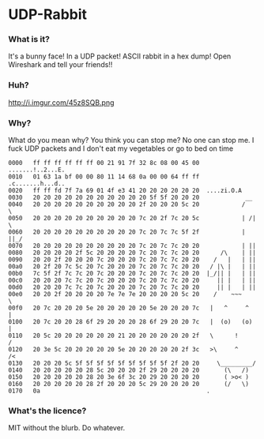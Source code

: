 UDP-Rabbit
==========



### What is it?

It's a bunny face! In a UDP packet! ASCII rabbit in a hex dump! Open Wireshark and tell your friends!!

### Huh?

http://i.imgur.com/45z8SQB.png

### Why?

What do you mean why? You think you can stop me? No one can stop me. I fuck UDP packets and I don't eat my vegetables or go to bed on time

    0000   ff ff ff ff ff ff 00 21 91 7f 32 8c 08 00 45 00  .......!..2...E.
    0010   01 63 1a bf 00 00 80 11 14 68 0a 00 00 64 ff ff  .c.......h...d..
    0020   ff ff fd 7f 7a 69 01 4f e3 41 20 20 20 20 20 20  ....zi.O.A      
    0030   20 20 20 20 20 20 20 20 20 20 20 5f 5f 20 20 20             __   
    0040   20 20 20 20 20 20 20 20 20 20 2f 20 20 20 5c 20            /   \ 
    0050   20 20 20 20 20 20 20 20 20 20 7c 20 2f 7c 20 5c            | /| \
    0060   20 20 20 20 20 20 20 20 20 20 7c 20 7c 7c 5f 2f            | ||_/
    0070   20 20 20 20 20 20 20 20 20 20 7c 20 7c 7c 20 20            | ||  
    0080   20 20 20 20 2f 5c 20 20 20 20 7c 20 7c 7c 20 20      /\    | ||  
    0090   20 20 2f 20 20 20 7c 20 20 20 7c 20 7c 7c 20 20    /   |   | ||  
    00a0   20 2f 20 7c 5c 20 7c 20 20 20 7c 20 7c 7c 20 20   / |\ |   | ||  
    00b0   7c 5f 2f 7c 7c 20 7c 20 20 20 7c 20 7c 7c 20 20  |_/|| |   | ||  
    00c0   20 20 20 7c 7c 20 7c 20 20 20 7c 20 7c 7c 20 20     || |   | ||  
    00d0   20 20 20 7c 7c 20 7c 20 20 20 7c 20 7c 7c 20 20     || |   | ||  
    00e0   20 20 2f 20 20 20 20 7e 7e 7e 20 20 20 20 5c 20    /    ~~~    \ 
    00f0   20 7c 20 20 20 5e 20 20 20 20 20 5e 20 20 20 7c   |   ^     ^   |
    0100   20 7c 20 20 28 6f 29 20 20 20 28 6f 29 20 20 7c   |  (o)   (o)  |
    0110   20 5c 20 20 20 20 20 20 21 20 20 20 20 20 20 2f   \      !      /
    0120   20 3e 5c 20 20 20 20 20 5e 20 20 20 20 20 2f 3c   >\     ^     /<
    0130   20 20 20 5c 5f 5f 5f 5f 5f 5f 5f 5f 5f 2f 20 20     \_________/  
    0140   20 20 20 20 20 28 5c 20 20 20 2f 29 20 20 20 20       (\   /)    
    0150   20 20 20 20 20 28 20 3e 6f 3c 20 29 20 20 20 20       ( >o< )    
    0160   20 20 20 20 20 28 2f 20 20 20 5c 29 20 20 20 20       (/   \)    
    0170   0a                                               .


### What's the licence?

MIT without the blurb. Do whatever.
